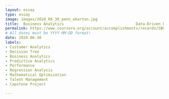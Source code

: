 ```yaml
---
layout: essay
type: essay
image: images/2020_06_30_penn_wharton.jpg
title:  Business Analytics                                Data-Driven Decisions 
permalink: https://www.coursera.org/account/accomplishments/records/SBCBJ42Q2F42
# All dates must be YYYY-MM-DD format!
date: 2020-06-30
labels:
- Customer Analytics
- Decision Tree
- Business Analytics
- Predictive Analytics
- Performance
- Regression Analysis
- Mathematical Optimization
- Talent Management
- Capstone Project

---
```

